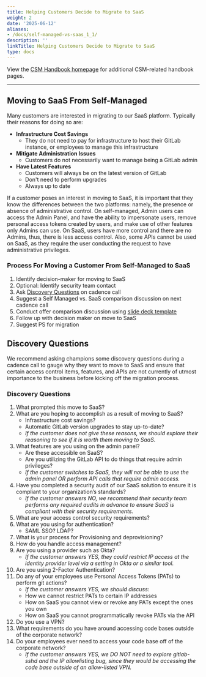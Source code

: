 ```yaml
---
title: Helping Customers Decide to Migrate to SaaS
weight: 2
date: '2025-06-12'
aliases:
- /docs/self-managed-vs-saas_1_1/
description: ''
linkTitle: Helping Customers Decide to Migrate to SaaS
type: docs
---
```


View the [CSM Handbook homepage](/handbook/customer-success/csm/) for additional CSM-related handbook pages.

---

## Moving to SaaS From Self-Managed

Many customers are interested in migrating to our SaaS platform. Typically their reasons for doing so are:

- **Infrastructure Cost Savings**
  - They do not need to pay for infrastructure to host their GitLab instance, or employees to manage this infrastructure
- **Mitigate Administration Issues**
  - Customers do not necessarily want to manage being a GitLab admin
- **Have Latest Features**
  - Customers will always be on the latest version of GitLab
  - Don't need to perform upgrades
  - Always up to date

If a customer poses an interest in moving to SaaS, it is important that they know the differences between the two platforms: namely, the presence or absence of administrative control. On self-managed, Admin users can access the Admin Panel, and have the ability to impersonate users, remove personal access tokens created by users, and make use of other features only Admins can use. On SaaS, users have more control and there are no Admins, thus, there is less access control. Also, some APIs cannot be used on SaaS, as they require the user conducting the request to have administrative privileges.

### Process For Moving a Customer From Self-Managed to SaaS

1. Identify decision-maker for moving to SaaS
1. Optional: Identify security team contact
1. Ask [Discovery Questions](/handbook/customer-success/csm/risk-mitigation/self-managed-vs-saas/#discovery-questions) on cadence call
1. Suggest a Self Managed vs. SaaS comparison discussion on next cadence call
1. Conduct offer comparison discussion using [slide deck template](https://docs.google.com/presentation/d/1mNCUCNgtxwXsINjpHxYK32os9D6JLJ9oGIuISCANPtY/edit?usp=sharing)
1. Follow up with decision maker on move to SaaS
1. Suggest PS for migration

## Discovery Questions

We recommend asking champions some discovery questions during a cadence call to gauge why they want to move to SaaS and ensure that certain access control items, features, and APIs are not currently of utmost importance to the business before kicking off the migration process.

### Discovery Questions

1. What prompted this move to SaaS?
1. What are you hoping to accomplish as a result of moving to SaaS?
   - Infrastructure cost savings?
   - Automatic GitLab version upgrades to stay up-to-date?
   - *If the customer does not give these reasons, we should explore their reasoning to see if it is worth them moving to SaaS.*
1. What features are you using on the admin panel?
   - Are these accessible on SaaS?
   - Are you utilizing the GitLab API to do things that require admin privileges?
   - *If the customer switches to SaaS, they will not be able to use the admin panel OR perform API calls that require admin access.*
1. Have you completed a security audit of our SaaS solution to ensure it is compliant to your organization’s standards?
   - *If the customer answers NO, we recommend their security team performs any required audits in advance to ensure SaaS is compliant with their security requirements.*
1. What are your access control security requirements?
1. What are you using for authentication?
   - SAML SSO? LDAP?
1. What is your process for Provisioning and deprovisioning?
1. How do you handle access management?
1. Are you using a provider such as Okta?
   - *If the customer answers YES, they could restrict IP access at the identity provider level via a setting in Okta or a similar tool.*
1. Are you using 2-Factor Authentication?
1. Do any of your employees use Personal Access Tokens (PATs) to perform git actions?
   - *If the customer answers YES, we should discuss:*
   - How we cannot restrict PATs to certain IP addresses
   - How on SaaS you cannot view or revoke any PATs except the ones you own
   - How on SaaS you cannot programmatically revoke PATs via the API
1. Do you use a VPN?
1. What requirements do you have around accessing code bases outside of the corporate network?
1. Do your employees ever need to access your code base off of the corporate network?
   - *If the customer answers YES, we DO NOT need to explore gitlab-sshd and the IP allowlisting bug, since they would be accessing the code base outside of an allow-listed VPN.*
